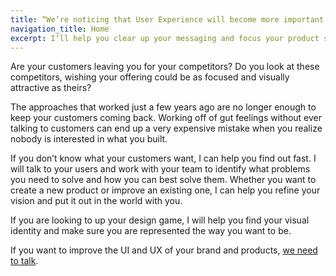 ```yaml
---
title: “We’re noticing that User Experience will become more important for us going forward.”
navigation_title: Home
excerpt: I’ll help you clear up your messaging and focus your product so your customers will love you.
---
```

Are your customers leaving you for your competitors? Do you look at these competitors, wishing your offering could be as focused and visually attractive as theirs?

The approaches that worked just a few years ago are no longer enough to keep your customers coming back. Working off of gut feelings without ever talking to customers can end up a very expensive mistake when you realize nobody is interested in what you built.

If you don’t know what your customers want, I can help you find out fast. I will talk to your users and work with your team to identify what problems you need to solve and how you can best solve them. Whether you want to create a new product or improve an existing one, I can help you refine your vision and put it out in the world with you.

If you are looking to up your design game, I will help you find your visual identity and make sure you are represented the way you want to be.

If you want to improve the UI and UX of your brand and products, [we need to talk](/contact).
